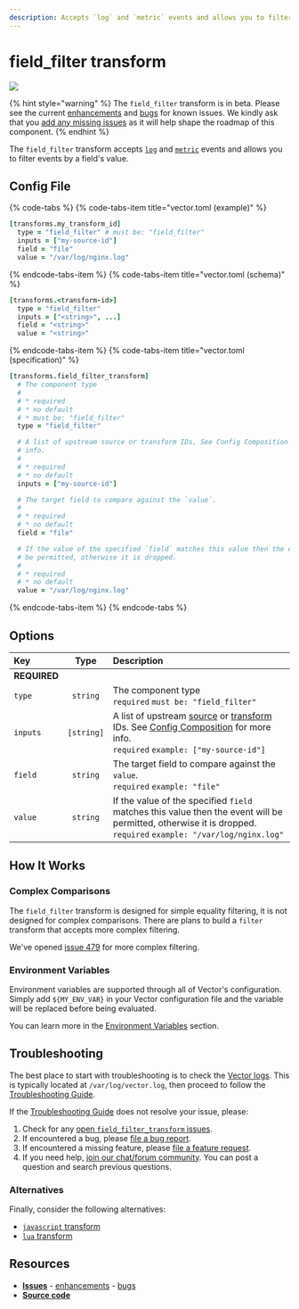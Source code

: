 ```yaml
---
description: Accepts `log` and `metric` events and allows you to filter events by a field's value.
---
```


<!--
     THIS FILE IS AUTOOGENERATED!

     To make changes please edit the template located at:

     scripts/generate/templates/docs/usage/configuration/transforms/field_filter.md.erb
-->

# field_filter transform

![][images.field_filter_transform]

{% hint style="warning" %}
The `field_filter` transform is in beta. Please see the current
[enhancements][url.field_filter_transform_enhancements] and
[bugs][url.field_filter_transform_bugs] for known issues.
We kindly ask that you [add any missing issues][url.new_field_filter_transform_issue]
as it will help shape the roadmap of this component.
{% endhint %}

The `field_filter` transform accepts [`log`][docs.log_event] and [`metric`][docs.metric_event] events and allows you to filter events by a field's value.

## Config File

{% code-tabs %}
{% code-tabs-item title="vector.toml (example)" %}
```coffeescript
[transforms.my_transform_id]
  type = "field_filter" # must be: "field_filter"
  inputs = ["my-source-id"]
  field = "file"
  value = "/var/log/nginx.log"
```
{% endcode-tabs-item %}
{% code-tabs-item title="vector.toml (schema)" %}
```coffeescript
[transforms.<transform-id>]
  type = "field_filter"
  inputs = ["<string>", ...]
  field = "<string>"
  value = "<string>"
```
{% endcode-tabs-item %}
{% code-tabs-item title="vector.toml (specification)" %}
```coffeescript
[transforms.field_filter_transform]
  # The component type
  # 
  # * required
  # * no default
  # * must be: "field_filter"
  type = "field_filter"

  # A list of upstream source or transform IDs. See Config Composition for more
  # info.
  # 
  # * required
  # * no default
  inputs = ["my-source-id"]

  # The target field to compare against the `value`.
  # 
  # * required
  # * no default
  field = "file"

  # If the value of the specified `field` matches this value then the event will
  # be permitted, otherwise it is dropped.
  # 
  # * required
  # * no default
  value = "/var/log/nginx.log"
```
{% endcode-tabs-item %}
{% endcode-tabs %}

## Options

| Key  | Type  | Description |
|:-----|:-----:|:------------|
| **REQUIRED** | | |
| `type` | `string` | The component type<br />`required` `must be: "field_filter"` |
| `inputs` | `[string]` | A list of upstream [source][docs.sources] or [transform][docs.transforms] IDs. See [Config Composition][docs.config_composition] for more info.<br />`required` `example: ["my-source-id"]` |
| `field` | `string` | The target field to compare against the `value`.<br />`required` `example: "file"` |
| `value` | `string` | If the value of the specified `field` matches this value then the event will be permitted, otherwise it is dropped.<br />`required` `example: "/var/log/nginx.log"` |

## How It Works

### Complex Comparisons

The `field_filter` transform is designed for simple equality filtering, it is
not designed for complex comparisons. There are plans to build a `filter`
transform that accepts more complex filtering.

We've opened [issue 479][url.issue_479] for more complex filtering.

### Environment Variables

Environment variables are supported through all of Vector's configuration.
Simply add `${MY_ENV_VAR}` in your Vector configuration file and the variable
will be replaced before being evaluated.

You can learn more in the [Environment Variables][docs.configuration.environment-variables]
section.

## Troubleshooting

The best place to start with troubleshooting is to check the
[Vector logs][docs.monitoring_logs]. This is typically located at
`/var/log/vector.log`, then proceed to follow the
[Troubleshooting Guide][docs.troubleshooting].

If the [Troubleshooting Guide][docs.troubleshooting] does not resolve your
issue, please:

1. Check for any [open `field_filter_transform` issues][url.field_filter_transform_issues].
2. If encountered a bug, please [file a bug report][url.new_field_filter_transform_bug].
3. If encountered a missing feature, please [file a feature request][url.new_field_filter_transform_enhancement].
4. If you need help, [join our chat/forum community][url.vector_chat]. You can post a question and search previous questions.


### Alternatives

Finally, consider the following alternatives:

* [`javascript` transform][docs.javascript_transform]
* [`lua` transform][docs.lua_transform]

## Resources

* [**Issues**][url.field_filter_transform_issues] - [enhancements][url.field_filter_transform_enhancements] - [bugs][url.field_filter_transform_bugs]
* [**Source code**][url.field_filter_transform_source]


[docs.config_composition]: ../../../usage/configuration/README.md#composition
[docs.configuration.environment-variables]: ../../../usage/configuration#environment-variables
[docs.javascript_transform]: ../../../usage/configuration/transforms/javascript.md
[docs.log_event]: ../../../about/data-model/log.md
[docs.lua_transform]: ../../../usage/configuration/transforms/lua.md
[docs.metric_event]: ../../../about/data-model/metric.md
[docs.monitoring_logs]: ../../../usage/administration/monitoring.md#logs
[docs.sources]: ../../../usage/configuration/sources
[docs.transforms]: ../../../usage/configuration/transforms
[docs.troubleshooting]: ../../../usage/guides/troubleshooting.md
[images.field_filter_transform]: ../../../assets/field_filter-transform.svg
[url.field_filter_transform_bugs]: https://github.com/timberio/vector/issues?q=is%3Aopen+is%3Aissue+label%3A%22Transform%3A+field_filter%22+label%3A%22Type%3A+Bug%22
[url.field_filter_transform_enhancements]: https://github.com/timberio/vector/issues?q=is%3Aopen+is%3Aissue+label%3A%22Transform%3A+field_filter%22+label%3A%22Type%3A+Enhancement%22
[url.field_filter_transform_issues]: https://github.com/timberio/vector/issues?q=is%3Aopen+is%3Aissue+label%3A%22Transform%3A+field_filter%22
[url.field_filter_transform_source]: https://github.com/timberio/vector/tree/master/src/transforms/field_filter.rs
[url.issue_479]: https://github.com/timberio/vector/issues/479
[url.new_field_filter_transform_bug]: https://github.com/timberio/vector/issues/new?labels=Transform%3A+field_filter&labels=Type%3A+Bug
[url.new_field_filter_transform_enhancement]: https://github.com/timberio/vector/issues/new?labels=Transform%3A+field_filter&labels=Type%3A+Enhancement
[url.new_field_filter_transform_issue]: https://github.com/timberio/vector/issues/new?labels=Transform%3A+field_filter
[url.vector_chat]: https://chat.vector.dev
